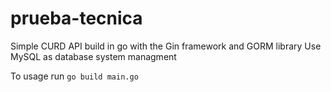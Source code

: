 # prueba-tecnica

Simple CURD API build in go with the Gin framework and GORM library
Use MySQL as database system managment 


To usage run `go build main.go`

